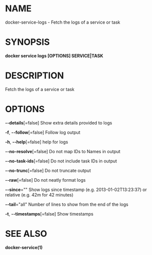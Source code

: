 # NAME

docker-service-logs - Fetch the logs of a service or task

# SYNOPSIS

**docker service logs \[OPTIONS\] SERVICE|TASK**

# DESCRIPTION

Fetch the logs of a service or task

# OPTIONS

**--details**\[=false\] Show extra details provided to logs

**-f**, **--follow**\[=false\] Follow log output

**-h**, **--help**\[=false\] help for logs

**--no-resolve**\[=false\] Do not map IDs to Names in output

**--no-task-ids**\[=false\] Do not include task IDs in output

**--no-trunc**\[=false\] Do not truncate output

**--raw**\[=false\] Do not neatly format logs

**--since**="" Show logs since timestamp (e.g. 2013-01-02T13:23:37) or relative (e.g. 42m for 42 minutes)

**--tail**="all" Number of lines to show from the end of the logs

**-t**, **--timestamps**\[=false\] Show timestamps

# SEE ALSO

**docker-service(1)**
